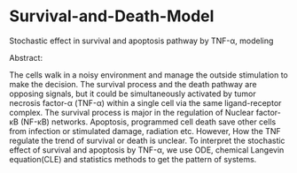 # Survival-and-Death-Model
Stochastic effect in survival and apoptosis pathway by TNF-α, modeling

Abstract:

The cells walk in a noisy environment and manage the outside stimulation to make the decision. The survival process and the death pathway are opposing signals, but it could be simultaneously activated by tumor necrosis factor-α (TNF-α) within a single cell via the same ligand-receptor complex. The survival process is major in the regulation of Nuclear factor-κB (NF-κB) networks. Apoptosis, programmed cell death save other cells from infection or stimulated damage, radiation etc. However, How the TNF regulate the trend of survival or death is unclear. To interpret the stochastic effect of survival and apoptosis by TNF-α, we use ODE, chemical Langevin equation(CLE) and statistics methods to get the pattern of systems.
